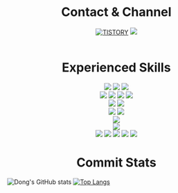 <h1 align=center>Contact & Channel</h1>
<div align=center>
  <a href="https://odhok.tistory.com" target="_blank"><img alt="TISTORY" src ="https://img.shields.io/badge/Tistory-white.svg?&style=for-the-badge"/></a>
  <a href="mailto:ssuny303@gmail.com"><img src="https://img.shields.io/badge/Gmail-EA4335?style=for-the-badge&logo=Gmail&logoColor=white"/></a>
</div>
<br>

<h1 align=center>Experienced Skills</h1>
<div align=center>
  <img src="https://img.shields.io/badge/JavaScript-F7DF1E?style=for-the-badge&logo=JavaScript&logoColor=white"/>
  <img src="https://img.shields.io/badge/Node.js-339933?style=for-the-badge&logo=Node.js&logoColor=white"/>
  <img src="https://img.shields.io/badge/React-61DAFB?style=for-the-badge&logo=React&logoColor=white"/>
  <br>
  <img src="https://img.shields.io/badge/Python-3776AB?style=for-the-badge&logo=Python&logoColor=white"/>
  <img src="https://img.shields.io/badge/Flask-000000?style=for-the-badge&logo=Flask&logoColor=white"/>
  <img src="https://img.shields.io/badge/PyTorch-EE4C2C?style=for-the-badge&logo=PyTorch&logoColor=white"/>
  <img src="https://img.shields.io/badge/Anaconda-44A833?style=for-the-badge&logo=Anaconda&logoColor=white"/>
  <br>
  <img src="https://img.shields.io/badge/MySQL-4479A1?style=for-the-badge&logo=MySQL&logoColor=white"/>
  <img src="https://img.shields.io/badge/MariaDB-003545?style=for-the-badge&logo=MariaDB&logoColor=white"/>
  <br>
  <img src="https://img.shields.io/badge/HTML5-E34F26?style=for-the-badge&logo=HTML5&logoColor=white"/>
  <img src="https://img.shields.io/badge/CSS3-1572B6?style=for-the-badge&logo=CSS3&logoColor=white"/>
  <br>
  <img src="https://img.shields.io/badge/Raspberry Pi-A22846?style=for-the-badge&logo=Raspberry Pi&logoColor=white"/>
  <br>
  <img src="https://img.shields.io/badge/YOLO-00FFFF?style=for-the-badge&logo=YOLO&logoColor=white"/>
  <br>
  <img src="https://img.shields.io/badge/Git-F05032?style=for-the-badge&logo=Git&logoColor=white"/>
  <img src="https://img.shields.io/badge/GitHub-181717?style=for-the-badge&logo=GitHub&logoColor=white"/>
  <img src="https://img.shields.io/badge/Heroku-430098?style=for-the-badge&logo=Heroku&logoColor=white"/>
  <img src="https://img.shields.io/badge/Notion-000000?style=for-the-badge&logo=Notion&logoColor=white"/>
  <img src="https://img.shields.io/badge/Jupyter-F37626?style=for-the-badge&logo=Jupyter&logoColor=white"/>
  <h1>Commit Stats</h1>
</div>


![Dong's GitHub stats](https://github-readme-stats.vercel.app/api?username=ddong3301&show_icons=true&theme=radical)
[![Top Langs](https://github-readme-stats.vercel.app/api/top-langs/?username=ddong3301&layout=compact&card_width=445&card_height=50)](https://github.com/anuraghazra/github-readme-stats)
